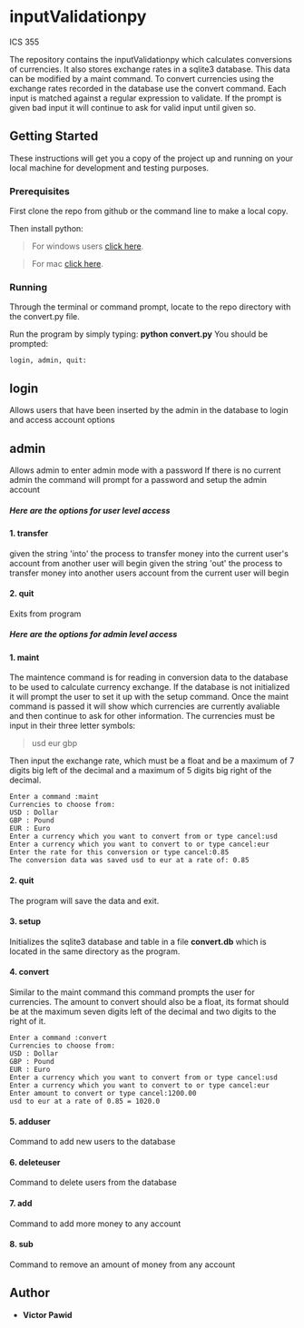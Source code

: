 # inputValidationpy
ICS 355

The repository contains the inputValidationpy which calculates conversions of currencies. It also stores exchange rates in a sqlite3 database. This data can be modified by a maint command. To convert currencies using the exchange rates recorded in the database use the convert command. Each input is matched against a regular expression to validate. If the prompt is given bad input it will continue to ask for valid input until given so. 

## Getting Started

These instructions will get you a copy of the project up and running on your local machine for development and testing purposes.


### Prerequisites

First clone the repo from github or the command line to make a local copy. 


Then install python:

>For windows users [click here](http://docs.python-guide.org/en/latest/starting/install/win/).

>For mac [click here](http://docs.python-guide.org/en/latest/starting/install/osx/).


### Running

Through the terminal or command prompt, locate to the repo directory with the convert.py file. 

Run the program by simply typing: **python convert.py** You should be prompted:
```
login, admin, quit:
```
## login
Allows users that have been inserted by the admin in the database to login and access account options

## admin
Allows admin to enter admin mode with a password
If there is no current admin the command will prompt for a password and setup the admin account


##### Here are the options for user level access
#### 1. transfer
given the string 'into' the process to transfer money into the current user's account from another user will begin
given the string 'out' the process to transfer money into another users account from the current user will begin

#### 2. quit
Exits from program

##### Here are the options for admin level access
#### 1. maint

The maintence command is for reading in conversion data to the database to be used to calculate currency exchange. If the database is not initialized it will prompt the user to set it up with the setup command. Once the maint command is passed it will show which currencies are currently avaliable and then continue to ask for other information. The currencies must be input in their three letter symbols:
>usd eur gbp

Then input the exchange rate, which must be a float and be a maximum of 7 digits big left of the decimal and a maximum of 5 digits big right of the decimal. 
```
Enter a command :maint
Currencies to choose from:
USD : Dollar
GBP : Pound
EUR : Euro
Enter a currency which you want to convert from or type cancel:usd
Enter a currency which you want to convert to or type cancel:eur
Enter the rate for this conversion or type cancel:0.85
The conversion data was saved usd to eur at a rate of: 0.85
```
#### 2. quit

The program will save the data and exit.

#### 3. setup

Initializes the sqlite3 database and table in a file **convert.db** which is located in the same directory as the program.

#### 4. convert

Similar to the maint command this command prompts the user for currencies. The amount to convert should also be a float, its format should be at the maximum seven digits left of the decimal and two digits to the right of it.

```
Enter a command :convert
Currencies to choose from:
USD : Dollar
GBP : Pound
EUR : Euro
Enter a currency which you want to convert from or type cancel:usd
Enter a currency which you want to convert to or type cancel:eur
Enter amount to convert or type cancel:1200.00
usd to eur at a rate of 0.85 = 1020.0
```
#### 5. adduser

Command to add new users to the database

#### 6. deleteuser

Command to delete users from the database

#### 7. add

Command to add more money to any account

#### 8. sub

Command to remove an amount of money from any account

## Author

* **Victor Pawid** 
